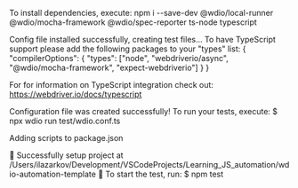 To install dependencies, execute:
npm i --save-dev @wdio/local-runner @wdio/mocha-framework @wdio/spec-reporter ts-node typescript


Config file installed successfully, creating test files...
To have TypeScript support please add the following packages to your "types" list:
{
  "compilerOptions": {
    "types": ["node", "webdriverio/async", "@wdio/mocha-framework", "expect-webdriverio"]
  }
}

For for information on TypeScript integration check out: https://webdriver.io/docs/typescript


Configuration file was created successfully!
To run your tests, execute:
$ npx wdio run test/wdio.conf.ts

Adding scripts to package.json

🤖 Successfully setup project at /Users/ilazarkov/Development/VSCodeProjects/Learning_JS_automation/wdio-automation-template 🎉
To start the test, run: $ npm test
